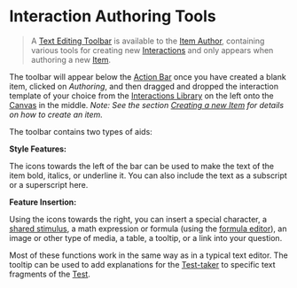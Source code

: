 # Interaction Authoring Tools

> A [Text Editing Toolbar](../appendix/glossary.md#text-editing-toolbar) is available to the [Item Author](../appendix/glossary.md#item-author), containing various tools for creating new [Interactions](../appendix/glossary.md#interaction) and only appears when authoring a new [Item](../appendix/glossary.md#item).

The toolbar will appear below the [Action Bar](../appendix/glossary.md#action-bar) once you have created a blank item, clicked on *Authoring*, and then dragged and dropped the interaction template of your choice from the [Interactions Library](../appendix/glossary.md#interactions-library) on the left onto the [Canvas](../appendix/glossary.md#canvas) in the middle. *Note: See the section [Creating a new Item](../items/creating-a-new-item.md) for details on how to create an item.*
  
The toolbar contains two types of aids:

**Style Features:**

The icons towards the left of the bar can be used to make the text of the item bold, italics, or underline it. You can also include the text as a subscript or a superscript here.

**Feature Insertion:**

Using the icons towards the right, you can insert a special character, a [shared stimulus](../appendix/glossary.md#shared-stimulus), a math expression or formula (using the [formula editor](../appendix/glossary.md#formula-editor)), an image or other type of media, a table, a tooltip, or a link into your question.

Most of these functions work in the same way as in a typical text editor. The tooltip can be used to add explanations for the [Test-taker](../appendix/glossary.md#test-taker) to specific text fragments of the [Test](../appendix/glossary.md#test).
